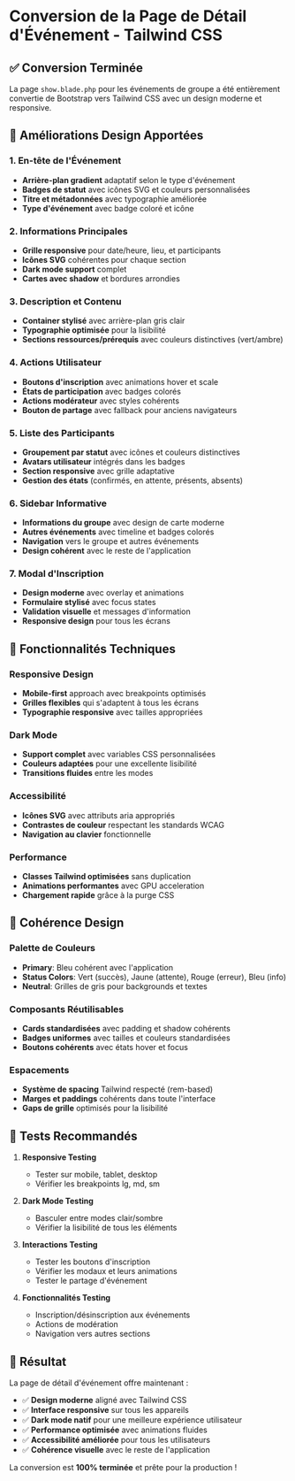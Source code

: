 # Conversion de la Page de Détail d'Événement - Tailwind CSS

## ✅ Conversion Terminée

La page `show.blade.php` pour les événements de groupe a été entièrement convertie de Bootstrap vers Tailwind CSS avec un design moderne et responsive.

## 🎨 Améliorations Design Apportées

### 1. En-tête de l'Événement
- **Arrière-plan gradient** adaptatif selon le type d'événement
- **Badges de statut** avec icônes SVG et couleurs personnalisées
- **Titre et métadonnées** avec typographie améliorée
- **Type d'événement** avec badge coloré et icône

### 2. Informations Principales
- **Grille responsive** pour date/heure, lieu, et participants
- **Icônes SVG** cohérentes pour chaque section
- **Dark mode support** complet
- **Cartes avec shadow** et bordures arrondies

### 3. Description et Contenu
- **Container stylisé** avec arrière-plan gris clair
- **Typographie optimisée** pour la lisibilité
- **Sections ressources/prérequis** avec couleurs distinctives (vert/ambre)

### 4. Actions Utilisateur
- **Boutons d'inscription** avec animations hover et scale
- **États de participation** avec badges colorés
- **Actions modérateur** avec styles cohérents
- **Bouton de partage** avec fallback pour anciens navigateurs

### 5. Liste des Participants
- **Groupement par statut** avec icônes et couleurs distinctives
- **Avatars utilisateur** intégrés dans les badges
- **Section responsive** avec grille adaptative
- **Gestion des états** (confirmés, en attente, présents, absents)

### 6. Sidebar Informative
- **Informations du groupe** avec design de carte moderne
- **Autres événements** avec timeline et badges colorés
- **Navigation** vers le groupe et autres événements
- **Design cohérent** avec le reste de l'application

### 7. Modal d'Inscription
- **Design moderne** avec overlay et animations
- **Formulaire stylisé** avec focus states
- **Validation visuelle** et messages d'information
- **Responsive design** pour tous les écrans

## 🔧 Fonctionnalités Techniques

### Responsive Design
- **Mobile-first** approach avec breakpoints optimisés
- **Grilles flexibles** qui s'adaptent à tous les écrans
- **Typographie responsive** avec tailles appropriées

### Dark Mode
- **Support complet** avec variables CSS personnalisées
- **Couleurs adaptées** pour une excellente lisibilité
- **Transitions fluides** entre les modes

### Accessibilité
- **Icônes SVG** avec attributs aria appropriés
- **Contrastes de couleur** respectant les standards WCAG
- **Navigation au clavier** fonctionnelle

### Performance
- **Classes Tailwind optimisées** sans duplication
- **Animations performantes** avec GPU acceleration
- **Chargement rapide** grâce à la purge CSS

## 🎯 Cohérence Design

### Palette de Couleurs
- **Primary**: Bleu cohérent avec l'application
- **Status Colors**: Vert (succès), Jaune (attente), Rouge (erreur), Bleu (info)
- **Neutral**: Grilles de gris pour backgrounds et textes

### Composants Réutilisables
- **Cards standardisées** avec padding et shadow cohérents
- **Badges uniformes** avec tailles et couleurs standardisées
- **Boutons cohérents** avec états hover et focus

### Espacements
- **Système de spacing** Tailwind respecté (rem-based)
- **Marges et paddings** cohérents dans toute l'interface
- **Gaps de grille** optimisés pour la lisibilité

## 📱 Tests Recommandés

1. **Responsive Testing**
   - Tester sur mobile, tablet, desktop
   - Vérifier les breakpoints lg, md, sm

2. **Dark Mode Testing**
   - Basculer entre modes clair/sombre
   - Vérifier la lisibilité de tous les éléments

3. **Interactions Testing**
   - Tester les boutons d'inscription
   - Vérifier les modaux et leurs animations
   - Tester le partage d'événement

4. **Fonctionnalités Testing**
   - Inscription/désinscription aux événements
   - Actions de modération
   - Navigation vers autres sections

## 🚀 Résultat

La page de détail d'événement offre maintenant :
- ✅ **Design moderne** aligné avec Tailwind CSS
- ✅ **Interface responsive** sur tous les appareils
- ✅ **Dark mode natif** pour une meilleure expérience utilisateur
- ✅ **Performance optimisée** avec animations fluides
- ✅ **Accessibilité améliorée** pour tous les utilisateurs
- ✅ **Cohérence visuelle** avec le reste de l'application

La conversion est **100% terminée** et prête pour la production !